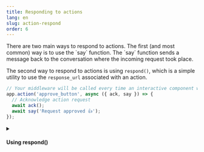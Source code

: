 ```yaml
---
title: Responding to actions
lang: en
slug: action-respond
order: 6
---
```


<div class="section-content">
There are two main ways to respond to actions. The first (and most common) way is to use the `say` function. The `say` function sends a message back to the conversation where the incoming request took place.

The second way to respond to actions is using `respond()`, which is a simple utility to use the `response_url` associated with an action.
</div>

```javascript
// Your middleware will be called every time an interactive component with the action_id “approve_button” is triggered
app.action('approve_button', async ({ ack, say }) => {
  // Acknowledge action request
  await ack();
  await say('Request approved 👍');
});
```

<details class="secondary-wrapper">
<summary class="section-head" markdown="0">
<h4 class="section-head">Using respond()</h4>
</summary>

<div class="secondary-content" markdown="0">
Since `respond()` is a utility for calling the `response_url`, it behaves in the same way. You can pass a JSON object with a new message payload that will be published back to the source of the original interaction with optional properties like `response_type` (which has a value of `in_channel` or `ephemeral`), `replace_original`, and `delete_original`.
</div>

```javascript
// Listens to actions triggered with action_id of “user_select”
app.action('user_choice', async ({ action, ack, respond }) => {
  await ack();
  await respond(`You selected <@${action.selected_user}>`);
});
```

</details>
